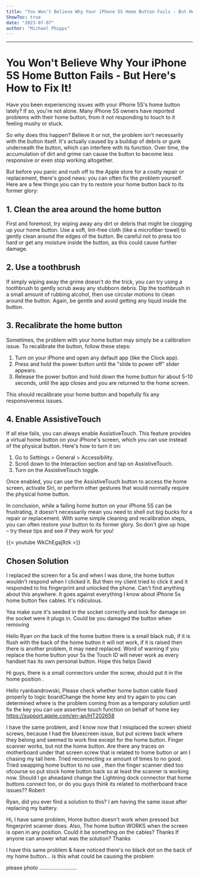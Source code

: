 ```yaml
---
title: "You Won't Believe Why Your iPhone 5S Home Button Fails - But Here's How to Fix It!"
ShowToc: true 
date: "2023-07-07"
author: "Michael Phipps"
---
```

*****
# You Won't Believe Why Your iPhone 5S Home Button Fails - But Here's How to Fix It!

Have you been experiencing issues with your iPhone 5S's home button lately? If so, you're not alone. Many iPhone 5S owners have reported problems with their home button, from it not responding to touch to it feeling mushy or stuck.

So why does this happen? Believe it or not, the problem isn't necessarily with the button itself. It's actually caused by a buildup of debris or gunk underneath the button, which can interfere with its function. Over time, the accumulation of dirt and grime can cause the button to become less responsive or even stop working altogether.

But before you panic and rush off to the Apple store for a costly repair or replacement, there's good news: you can often fix the problem yourself. Here are a few things you can try to restore your home button back to its former glory:

## 1. Clean the area around the home button

First and foremost, try wiping away any dirt or debris that might be clogging up your home button. Use a soft, lint-free cloth (like a microfiber towel) to gently clean around the edges of the button. Be careful not to press too hard or get any moisture inside the button, as this could cause further damage.

## 2. Use a toothbrush

If simply wiping away the grime doesn't do the trick, you can try using a toothbrush to gently scrub away any stubborn debris. Dip the toothbrush in a small amount of rubbing alcohol, then use circular motions to clean around the button. Again, be gentle and avoid getting any liquid inside the button.

## 3. Recalibrate the home button

Sometimes, the problem with your home button may simply be a calibration issue. To recalibrate the button, follow these steps:

1. Turn on your iPhone and open any default app (like the Clock app).
2. Press and hold the power button until the "slide to power off" slider appears.
3. Release the power button and hold down the home button for about 5-10 seconds, until the app closes and you are returned to the home screen.

This should recalibrate your home button and hopefully fix any responsiveness issues.

## 4. Enable AssistiveTouch

If all else fails, you can always enable AssistiveTouch. This feature provides a virtual home button on your iPhone's screen, which you can use instead of the physical button. Here's how to turn it on:

1. Go to Settings > General > Accessibility.
2. Scroll down to the Interaction section and tap on AssistiveTouch.
3. Turn on the AssistiveTouch toggle.

Once enabled, you can use the AssistiveTouch button to access the home screen, activate Siri, or perform other gestures that would normally require the physical home button.

In conclusion, while a failing home button on your iPhone 5S can be frustrating, it doesn't necessarily mean you need to shell out big bucks for a repair or replacement. With some simple cleaning and recalibration steps, you can often restore your button to its former glory. So don't give up hope – try these tips and see if they work for you!

{{< youtube WkChEgaj9zk >}} 



## Chosen Solution
 I replaced the screen for a 5s and when I was done, the home button wouldn't respond when I clicked it. But then my client tried to click it and it responded to his fingerprint and unlocked the phone.
Can't find anything about this anywhere. It goes against everything I know about iPhone 5s home button flex cables. It's ridiculous.

 Yea make sure it's seeded in the socket correctly and look for damage on the socket were it plugs in.
Could be you damaged the button when removing

 Hello Ryan on the back of the home button there is a small black nub, if it is flush with the back of the home button it will not work, if it is raised then there is another problem, it may need replaced.
Word of warning if you replace the home button your 5s the Touch ID will never work as every handset has its own personal button.
Hope this helps
David

 Hi guys, there is a small connectors under the screw, should put it in the home position .

 Hello ryanbandrowski,
Please check whether home button cable fixed properly to logic boardChange the home key and try again to you can determined where is the problem coming from as a temporary solution until fix the key you can use assertive touch function on behalf of home key
https://support.apple.com/en-ap/HT202658

 I have the same problem, and I know now that I misplaced the screen shield screws, because I had the bluescreen issue, but put screws back where they belong and seemed to work fine except for the home button. Finger scanner works, but not the home button. Are there any traces on motherboard under that screen screw that is related to home button or am I chasing my tail here. Tried reconnecting xx amount of times to no good. Tried swapping home button to no use , then the finger scanner died too ofcourse so put stock home button back so at least the scanner is working now. Should I go aheadand change the Lightning dock connector that home buttons connect too, or do you guys think its related to motherboard trace issues??
Robert

 Ryan, did you ever find a solution to this? I am having the same issue after replacing my battery.

 Hi, I have same problem, Home button doesn't work when pressed but fingerprint scanner does. Also, The home button WORKS when the screen is open in any position. Could it be something on the cables?
Thanks
If anyone can answer what was the solution?
Thanks

 I have this same problem & have noticed there's no black dot on the back of my home button... is this what could be causing the problem

 please photo .........................




